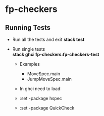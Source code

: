 # fp-checkers

## Running Tests

- Run all the tests and exit 
  **stack test**

- Run single tests  
  **stack ghci fp-checkers:fp-checkers-test**  
  - Examples  
    - MoveSpec.main
    - JumpMoveSpec.main
  
  - In ghci need to load
  - :set -package hspec
  - :set -package QuickCheck
